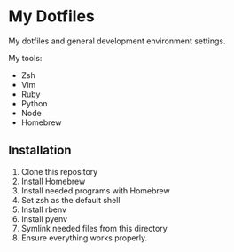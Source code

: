 # My Dotfiles

My dotfiles and general development environment settings.

My tools:

* Zsh
* Vim
* Ruby
* Python
* Node
* Homebrew

## Installation

1. Clone this repository
2. Install Homebrew
3. Install needed programs with Homebrew
4. Set zsh as the default shell
5. Install rbenv
6. Install pyenv
7. Symlink needed files from this directory
8. Ensure everything works properly.
